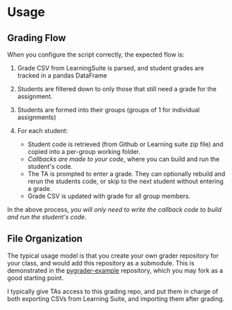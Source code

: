 # Usage

## Grading Flow

When you configure the script correctly, the expected flow is:

1. Grade CSV from LearningSuite is parsed, and student grades are tracked in a pandas DataFrame
1. Students are filtered down to only those that still need a grade for the assignment.
1. Students are formed into their groups (groups of 1 for individual assignments)
1. For each student:

   * Student code is retrieved (from Github or Learning suite zip file) and copied into a per-group working folder.
   * *Callbacks are made to your code*, where you can build and run the student's code.
   * The TA is prompted to enter a grade.  They can optionally rebuild and rerun the students code, or skip to the next student without entering a grade.
   * Grade CSV is updated with grade for all group members.

In the above process, *you will only need to write the callback code to build and run the student's code*.

## File Organization


The typical usage model is that you create your own grader repository for your class, and would add this repository as a submodule. This is demonstrated in the [pygrader-example](https://github.com/byu-cpe/pygrader-example) repository, which you may fork as a good starting point.  

I typically give TAs access to this grading repo, and put them in charge of both exporting CSVs from Learning Suite, and importing them after grading.
